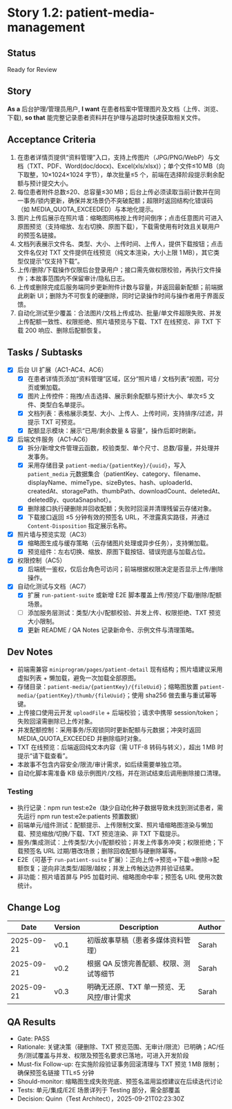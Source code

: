 # Story 1.2: patient-media-management

## Status

Ready for Review

## Story

**As a** 后台护理/管理员用户,
**I want** 在患者档案中管理图片及文档（上传、浏览、下载),
**so that** 能完整记录患者资料并在护理与追踪时快速获取相关文件。

## Acceptance Criteria

1. 在患者详情页提供“资料管理”入口，支持上传图片（JPG/PNG/WebP）与文档（TXT、PDF、Word(doc/docx)、Excel(xls/xlsx)）；单个文件≤10 MB（向下取整，10×1024×1024 字节），单次批量≤5 个，前端在选择阶段提示剩余配额与预计提交大小。
2. 每位患者附件总数≤20、总容量≤30 MB；后台上传必须读取当前计数并在同一事务/锁内更新，确保并发场景仍不突破配额；超限时返回结构化错误码（如 MEDIA_QUOTA_EXCEEDED）与本地化提示。
3. 图片上传后展示在照片墙：缩略图网格按上传时间倒序；点击任意图片可进入原图预览（支持缩放、左右切换、原图下载），下载需使用有时效且关联用户的预签名链接。
4. 文档列表展示文件名、类型、大小、上传时间、上传人，提供下载按钮；点击文件名仅对 TXT 文件提供在线预览（纯文本渲染，大小上限 1 MB），其它类型仅提示“仅支持下载”。
5. 上传/删除/下载操作仅限后台登录用户；接口需先做权限校验，再执行文件操作；本故事范围内不保留审计/隐私日志。
6. 上传或删除完成后服务端同步更新附件计数与容量，并返回最新配额；前端据此刷新 UI；删除为不可恢复的硬删除，同时记录操作时间与操作者用于界面反馈。
7. 自动化测试至少覆盖：合法图片/文档上传成功、批量/单文件超限失败、并发上传配额一致性、权限拒绝、照片墙预览与下载、TXT 在线预览、非 TXT 下载 200 响应、删除后配额恢复。

## Tasks / Subtasks

- [x] 后台 UI 扩展（AC1-AC4、AC6）
  - [x] 在患者详情页添加“资料管理”区域，区分“照片墙 / 文档列表”视图，可分页或懒加载。
  - [x] 图片上传控件：拖拽/点击选择、展示剩余配额与预计大小、单次≤5 文件、类型白名单提示。
  - [x] 文档列表：表格展示类型、大小、上传人、上传时间，支持排序/过滤，并提示 TXT 可预览。
  - [x] 配额显示模块：展示“已用/剩余数量 & 容量”，操作后即时刷新。
- [x] 后端文件服务（AC1-AC6）
  - [x] 拆分/新增文件管理云函数，校验类型、单个尺寸、总数/容量，并处理并发事务。
  - [x] 采用存储目录 `patient-media/{patientKey}/{uuid}`，写入 `patient_media` 元数据集合（patientKey、category、filename、displayName、mimeType、sizeBytes、hash、uploaderId、createdAt、storagePath、thumbPath、downloadCount、deletedAt、deletedBy、quotaSnapshot）。
  - [x] 删除接口执行硬删除并回收配额；失败时回滚并清理残留云存储对象。
  - [x] 下载接口返回 ≤5 分钟有效的预签名 URL，不泄露真实路径，并通过 `Content-Disposition` 指定展示名称。
- [x] 照片墙与预览实现（AC3）
  - [x] 缩略图生成与缓存策略（云存储图片处理或异步任务），支持懒加载。
  - [x] 预览组件：左右切换、缩放、原图下载按钮、错误兜底与加载占位。
- [x] 权限控制（AC5）
  - [x] 后端统一鉴权，仅后台角色可访问；前端根据权限决定是否显示上传/删除操作。
- [x] 自动化测试与文档（AC7）
  - [x] 扩展 `run-patient-suite` 或新增 E2E 脚本覆盖上传/预览/下载/删除/配额场景。
  - [ ] 添加服务层测试：类型/大小/配额校验、并发上传、权限拒绝、TXT 预览大小限制。
  - [x] 更新 README / QA Notes 记录新命令、示例文件与清理策略。

## Dev Notes

- 前端需兼容 `miniprogram/pages/patient-detail` 现有结构；照片墙建议采用虚拟列表 + 懒加载，避免一次加载全部原图。
- 存储目录：`patient-media/{patientKey}/{fileUuid}`；缩略图放置 `patient-media/{patientKey}/thumb/{fileUuid}`；使用 sha256 做去重与重试幂等键。
- 上传接口使用云开发 `uploadFile` + 后端校验；请求中携带 session/token；失败回滚需删除已上传对象。
- 并发配额控制：采用事务/乐观锁同时更新配额与元数据；冲突时返回 MEDIA_QUOTA_EXCEEDED 并删除临时对象。
- TXT 在线预览：后端返回纯文本内容（需 UTF-8 转码与转义），超出 1 MB 时提示“请下载查看”。
- 本故事不包含内容安全/限流/审计需求，如后续需要单独立项。
- 自动化脚本需准备 KB 级示例图片/文档，并在测试结束后调用删除接口清理。

### Testing

- 执行记录：npm run test:e2e（缺少自动化种子数据导致未找到测试患者，需先运行 npm run test:e2e:patients 预置数据）
- 前端单元/组件测试：配额提示、上传限制文案、照片墙缩略图渲染与懒加载、预览缩放/切换/下载、TXT 预览渲染、非 TXT 下载提示。
- 服务/集成测试：上传类型/大小/配额校验；并发上传事务冲突；权限拒绝；下载预签名 URL 过期/篡改场景；删除回收配额与硬删除幂等。
- E2E（可基于 `run-patient-suite` 扩展）：正向上传→预览→下载→删除→配额恢复；逆向非法类型/超限/越权；并发上传触达边界并验证结果。
- 非功能：照片墙首屏与 P95 加载时间、缩略图命中率；预签名 URL 使用次数统计。

## Change Log

| Date       | Version | Description                               | Author |
| ---------- | ------- | ----------------------------------------- | ------ |
| 2025-09-21 | v0.1    | 初版故事草稿（患者多媒体资料管理）        | Sarah  |
| 2025-09-21 | v0.2    | 根据 QA 反馈完善配额、权限、测试等细节    | Sarah  |
| 2025-09-21 | v0.3    | 明确无还原、TXT 单一预览、无风控/审计需求 | Sarah  |

## QA Results

- Gate: PASS
- Rationale: 关键决策（硬删除、TXT 预览范围、无审计/限流）已明确；AC/任务/测试覆盖与并发、权限及预签名要求已落地，可进入开发阶段
- Must-fix Follow-up: 在实施阶段验证事务回滚清理与 TXT 预览 1 MB 限制；确保预签名链接 TTL≤5 分钟
- Should-monitor: 缩略图生成失败兜底、预签名滥用监控建议在后续迭代讨论
- Tests: 单元/集成/E2E 场景详列于 Testing 部分，需全部覆盖
- Decision: Quinn（Test Architect），2025-09-21T02:23:30Z
